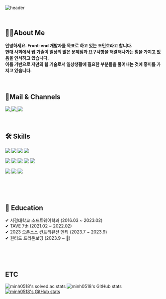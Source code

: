 ![header](https://capsule-render.vercel.app/api?type=waving&color=timeGradient&text=👋&animation=twinkling&fontSize=35&fontAlignY=40&fontAlign=70&height=250)


<br />

## 💁‍♂️About Me
<b>
안녕하세요. Front-end 개발자를 목표로 하고 있는 조민호라고 합니다. 
<br />현대 사회에서 웹 기술이 일상의 많은 문제점과 요구사항을 해결해나가는 힘을 가지고 있음을 인식하고 있습니다.
<br />이를 기반으로 저만의 웹 기술로서 일상생활에 필요한 부분들을 풀어내는 것에 흥미를 가지고 있습니다.
</b>

<br />
<br />
<br />


## 📄Mail & Channels

<a href="mailto:sunrise9612@gmail.com">
            <img src="https://img.shields.io/badge/Gmail-EA4335?style=flat-square&logo=Gmail&logoColor=white"> 
</a>

<a href="https://velog.io/@minh0518">
    <img src="https://img.shields.io/badge/Velog-20C997?style=flat&logo=velog&logoColor=white&link=https://velog.io/@minh0518"/>
</a>

<a href="https://www.rallit.com/resumes/1150611@sunrise9612/%EC%A1%B0%EB%AF%BC%ED%98%B8?theme=STANDARD" target="_blank">
  <img src="https://img.shields.io/badge/resume-018EF5?style=flat-square&logo=readme&logoColor=white"/>
</a>



<br />
<br />
<br />

## 🛠 Skills

<p>
  <img src ="https://img.shields.io/badge/Javascript-F7DF1E?&style=flat-square&logo=Javascript&logoColor=black"/>
  <img src ="https://img.shields.io/badge/TypeScript-3178C6?&style=flat-square&logo=TypeScript&logoColor=white"/>
  <img src ="https://img.shields.io/badge/HTML5-E34F26?&style=flat-square&logo=HTML5&logoColor=white"/>
  <img src ="https://img.shields.io/badge/CSS3-1572B6?&style=flat-square&logo=CSS3&logoColor=white"/>
</p>
<p>
  <img src ="https://img.shields.io/badge/React-61DAFB?&style=flat-square&logo=React&logoColor=white"/>
  <img src ="https://img.shields.io/badge/styledcomponents-DB7093?&style=flat-square&logo=styledcomponents&logoColor=white"/>
  <img src ="https://img.shields.io/badge/reactquery-FF4154?&style=flat-square&logo=reactquery&logoColor=white"/>
  <img src ="https://img.shields.io/badge/Zustand-EF8235?&style=flat-square&logo=Zustand&logoColor=white"/>
  <img src ="https://img.shields.io/badge/vanilla extract-DB7093?&style=flat-square&logo=vanilla extract&logoColor=white"/>
</p>
<p>
  <img src ="https://img.shields.io/badge/Git-F05032?&style=flat-square&logo=Git&logoColor=white"/>
  <img src ="https://img.shields.io/badge/firebase-FFCA28?&style=flat-square&logo=firebase&logoColor=white"/>
  <img src ="https://img.shields.io/badge/vite-646CFF?&style=flat-square&logo=vite&logoColor=white"/>
</p>

<br />
<br />
<br />

## 📖 Education
✔ 서경대학교 소프트웨어학과 (2016.03 ~ 2023.02) <br />
✔ TAVE 7th (2021.02 ~ 2022.02) <br />
✔ 2023 오픈소스 컨트리뷰션 멘티 (2023.7 ~ 2023.9) <br />
✔ 원티드 프리온보딩 (2023.9 ~ 🏃) <br />



<br />
<br />
<br />
 

## ETC
![minh0518's solved.ac stats](https://github-readme-solvedac.hyp3rflow.vercel.app/api/?handle=minh0518)
![minh0518's GitHub stats](http://github-profile-summary-cards.vercel.app/api/cards/profile-details?username=minh0518&theme=github_dark)
[![minh0518's GitHub stats](https://github-readme-stats.vercel.app/api?username=minh0518&include_all_commits=true&theme=nord&hide_border=true&count_private=true)](https://github.com/minh0518/github-readme-stats)

